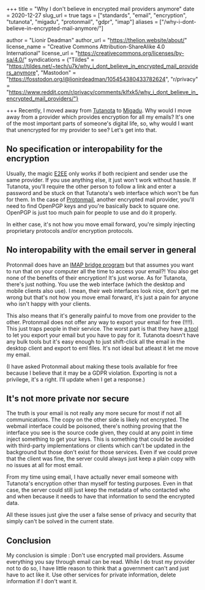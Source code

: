 +++
title = "Why I don't believe in encrypted mail providers anymore"
date = 2020-12-27
slug_url = true
tags = ["standards", "email", "encryption", "tutanota", "migadu", "protonmail", "gdpr", "imap"]
aliases = ["/why-i-dont-believe-in-encrypted-mail-anymore/"]

author = "Lionir Deadman"
author_url = "https://thelion.website/about/"
license_name = "Creative Commons Attribution-ShareAlike 4.0 International"
license_url = "https://creativecommons.org/licenses/by-sa/4.0/"
syndications = {"Tildes" = "https://tildes.net/~tech/u7k/why_i_dont_believe_in_encrypted_mail_providers_anymore", "Mastodon" = "https://fosstodon.org/@lionirdeadman/105454380433782624", "r/privacy" = "https://www.reddit.com/r/privacy/comments/klfxk5/why_i_dont_believe_in_encrypted_mail_providers/"}

+++
Recently, I moved away from [Tutanota](https://tutanota.com) to [Migadu](https://migadu.com). Why would I move away from a provider which provides encryption for all
my emails? It's one of the most important parts of someone's digital life, so, why would I want that unencrypted for my provider to see? Let's get into that.
<!--more-->

## No specification or interopability for the encryption

Usually, the magic [E2EE](https://en.wikipedia.org/wiki/End-to-end_encryption) only works if both recipient and sender use the same provider. If you use anything else,
it just won't work without hassle. If Tutanota, you'll require the other person to follow a link and enter a password and 
be stuck on that Tutanota's web interface which won't be fun for them. In the case of [Protonmail](https://protonmail.com), another encrypted mail provider, you'll need to find OpenPGP keys
and you're basically back to square one. OpenPGP is just too much pain for people to use and do it properly.

In either case, it's not how you move email forward, you're simply injecting proprietary protocols and/or encryption protocols.

## No interopability with the email server in general

Protonmail does have an [IMAP bridge program](https://protonmail.com/bridge/) but that assumes you want to run that on your computer all the time to access your email?!
You also get none of the benefits of their encryption! It's just worse. As for Tutanota, there's just nothing. You use the web interface (which the desktop and mobile
clients also use). I mean, their web interfaces look nice, don't get me wrong but that's not how you move email forward, it's just a pain for anyone
who isn't happy with your clients.

This also means that it's generally painful to move from one provider to the other. Protonmail does not offer any way to export your email for free (!!!!). This
just traps people in their service. The worst part is that they have [a tool](https://protonmail.com/import-export) to let you export your email but you have to pay for it. Tutanota doesn't have any bulk
tools but it's easy enough to just shift-click all the email in the desktop client and export to eml files. It's not ideal but atleast it let me move my email.

(I have asked Protonmail about making these tools available for free because I believe that it may be a GDPR violation. Exporting is not a privilege, it's a right.
I'll update when I get a response.)

## It's not more private nor secure

The truth is your email is not really any more secure for most if not all communications. The copy on the other side is likely not encrypted. The webmail interface
could be poisoned, there's nothing proving that the interface you see is the source code given, they could at any point in time inject something to get your keys. This is something that
could be avoided with third-party implementations or clients which can't be updated in the background but those don't exist for those services. Even if we could prove that
the client was fine, the server could always just keep a plain copy with no issues at all for most email. 

From my time using email, I have actually never email someone with Tutanota's encryption other than myself for testing purposes. Even in that case, the server could still
just keep the metadata of who contacted who and when because it needs to have that information to send the encrypted data.

All these issues just give the user a false sense of privacy and security that simply can't be solved in the current state.

## Conclusion

My conclusion is simple : Don't use encrypted mail providers. Assume everything you say through email can be read. While I do trust my provider not to do so, I
have little reason to think that a government can't and just have to act like it. Use other services for private information, delete information if I don't want it.
